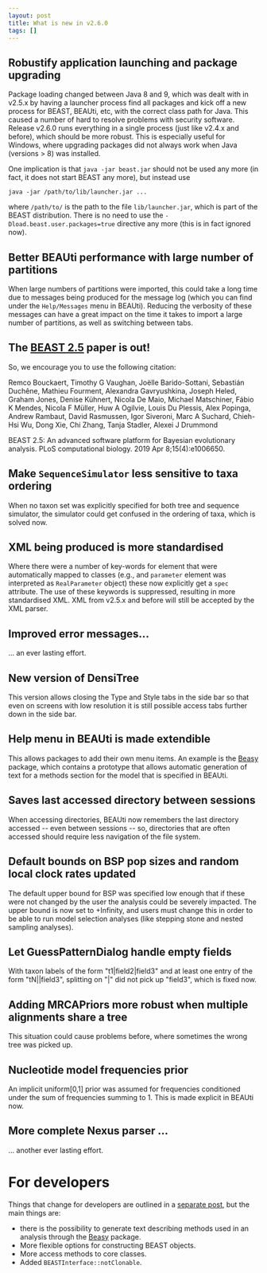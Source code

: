 ```yaml
---
layout: post
title: What is new in v2.6.0
tags: []
---
```


## Robustify application launching and package upgrading 

Package loading changed between Java 8 and 9, which was dealt with in v2.5.x by having a launcher process find all packages and kick off a new process for BEAST, BEAUti, etc, with the correct class path for Java. This caused a number of hard to resolve problems with security software. Release v2.6.0 runs everything in a single process (just like v2.4.x and before), which should be more robust. This is especially useful for Windows, where upgrading packages did not always work when Java (versions > 8) was installed.

One implication is that `java -jar beast.jar` should not be used any more (in fact, it does not start BEAST any more), but instead use

`java -jar /path/to/lib/launcher.jar ...`

where `/path/to/` is the path to the file `lib/launcher.jar`, which is part of the BEAST distribution. There is no need to use the `-Dload.beast.user.packages=true` directive any more (this is in fact ignored now).

## Better BEAUti performance with large number of partitions

When large numbers of partitions were imported, this could take a long time due to messages being produced for the message log (which you can find under the `Help/Messages` menu in BEAUti). Reducing the verbosity of these messages can have a great impact on the time it takes to import a large number of partitions, as well as switching between tabs.

## The <a href="https://doi.org/10.1371/journal.pcbi.1006650">BEAST 2.5</a> paper is out!

So, we encourage you to use the following citation:

Remco Bouckaert, Timothy G Vaughan, Joëlle Barido-Sottani, Sebastián Duchêne, Mathieu Fourment, Alexandra Gavryushkina, Joseph Heled, Graham Jones, Denise Kühnert, Nicola De Maio, Michael Matschiner, Fábio K Mendes, Nicola F Müller, Huw A Ogilvie, Louis Du Plessis, Alex Popinga, Andrew Rambaut, David Rasmussen, Igor Siveroni, Marc A Suchard, Chieh-Hsi Wu, Dong Xie, Chi Zhang, Tanja Stadler, Alexei J Drummond

BEAST 2.5: An advanced software platform for Bayesian evolutionary analysis. PLoS computational biology. 2019 Apr 8;15(4):e1006650.


## Make `SequenceSimulator` less sensitive to taxa ordering

When no taxon set was explicitly specified for both tree and sequence simulator, the simulator could get confused in the ordering of taxa, which is solved now.

## XML being produced is more standardised

Where there were a number of key-words for element that were automatically mapped to classes (e.g., and `parameter` element was interpreted as `RealParameter` object) these now explicitly get a `spec` attribute. The use of these keywords is suppressed, resulting in more standardised XML. XML from v2.5.x and before will still be accepted by the XML parser.

## Improved error messages...

... an ever lasting effort.


## New version of DensiTree

This version allows closing the Type and Style tabs in the side bar so that even on screens with low resolution it is still possible access tabs further down in the side bar.

## Help menu in BEAUti is made extendible 

This allows packages to add their own menu items. An example is the <a href="https://github.com/rbouckaert/beasy">Beasy</a> package, which contains a prototype that allows automatic generation of text for a methods section for the model that is specified in BEAUti. 

## Saves last accessed directory between sessions

When accessing directories, BEAUti now remembers the last directory accessed -- even between sessions -- so, directories that are often accessed should require less navigation of the file system.


## Default bounds on BSP pop sizes and random local clock rates updated

The default upper bound for BSP was specified low enough that if these were not changed by the user the analysis could be severely impacted. The upper bound is now set to +Infinity, and users must change this in order to be able to run model selection analyses (like stepping stone and nested sampling analyses).


## Let GuessPatternDialog handle empty fields

With taxon labels of the form "t1&#124;field2&#124;field3" and at least one entry of the form "tN&#124;&#124;field3", splitting on "&#124;" did not pick up "field3", which is fixed now.

## Adding MRCAPriors more robust when multiple alignments share a tree

This situation could cause problems before, where sometimes the wrong tree was picked up.


## Nucleotide model frequencies prior

An implicit uniform[0,1] prior was assumed for frequencies conditioned under the sum of frequencies summing to 1. This is made explicit in BEAUti now.

## More complete Nexus parser ...

... another ever lasting effort.

# For developers

Things that change for developers are outlined in a <a href="/2019/06/24/what-will-change-in-v2-6-0-for-developers.html">separate post</a>, but the main things are:

* there is the possibility to generate text describing methods used in an analysis through the <a href="https://github.com/rbouckaert/beasy">Beasy</a> package.
* More flexible options for constructing BEAST objects.
* More access methods to core classes.
* Added `BEASTInterface::notClonable`.
